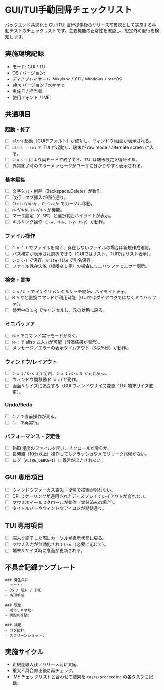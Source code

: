 # GUI/TUI手動回帰チェックリスト

バックエンド共通化と GUI/TUI 並行提供後のリリース前確認として実施する手動テストのチェックリストです。主要機能の正常性を確認し、想定外の退行を検知します。

## 実施環境記録
- モード: GUI / TUI
- OS / バージョン:
- ディスプレイサーバ: Wayland / X11 / Windows / macOS
- altre バージョン / commit:
- 実施日 / 担当者:
- 使用フォント / IME:

## 共通項目

### 起動・終了
- [ ] `altre` 起動（GUIデフォルト）が成功し、ウィンドウ/画面が表示される。
- [ ] `altre --tui` で TUI が起動し、端末が raw mode / alternate screen に入る。
- [ ] `C-x C-c` により両モードで終了でき、TUI は端末設定を復帰する。
- [ ] 異常終了時のエラーメッセージがユーザに分かりやすく表示される。

### 基本編集
- [ ] 文字入力・削除（Backspace/Delete）が動作。
- [ ] 改行・タブ挿入が期待通り。
- [ ] `Ctrl`+`f`/`b`/`n`/`p`、`Ctrl`+`a`/`e` でカーソル移動。
- [ ] `M-f`/`M-b`、`M-<`/`M->` が機能。
- [ ] マーク設定（`C-SPC`）と選択範囲ハイライトが表示。
- [ ] キルリング操作（`C-w`、`M-w`、`C-y`、`M-y`）が動作。

### ファイル操作
- [ ] `C-x C-f` でファイルを開く、存在しないファイルの場合は新規作成確認。
- [ ] パス補完が表示され選択できる（GUIではリスト、TUIではリスト表示）。
- [ ] `C-x C-s` で保存、`write-file` で別名保存。
- [ ] ファイル保存失敗（権限なし等）の場合にミニバッファでエラー表示。

### 検索・置換
- [ ] `C-s` / `C-r` でインクリメンタルサーチ開始、ハイライト表示。
- [ ] `M-%` など置換コマンドが利用可能（GUIではダイアログではなくミニバッファ）。
- [ ] 検索中の `C-g` でキャンセルし、元の状態に戻る。

### ミニバッファ
- [ ] `M-x` でコマンド実行モードが開く。
- [ ] `M-:` で alisp 式入力が可能（評価結果が表示）。
- [ ] メッセージ／エラーの表示タイムアウト（3秒/5秒）が動作。

### ウィンドウ/レイアウト
- [ ] `C-x 2` / `C-x 3` で分割、`C-x 1` / `C-x 0` で元に戻る。
- [ ] ウィンドウ間移動 (`C-x o`) が動作。
- [ ] 画面リサイズに追従する（GUI ウィンドウサイズ変更／TUI 端末サイズ変更）。

### Undo/Redo
- [ ] `C-/` で直前操作が戻る。
- [ ] `C-.` で再実行。

### パフォーマンス・安定性
- [ ] 1MB 程度のファイルを開き、スクロールが滑らか。
- [ ] 長時間（10分以上）操作してもクラッシュやメモリリーク兆候がない。
- [ ] ログ（`ALTRE_DEBUG=1`）に異常が出力されない。

## GUI 専用項目
- [ ] ウィンドウフォーカス喪失・復帰で描画が崩れない。
- [ ] DPI スケーリングが適用されたディスプレイでレイアウトが崩れない。
- [ ] マウスホイールスクロールが動作（実装済みの場合）。
- [ ] タイトルバーやウィンドウアイコンが期待通り。

## TUI 専用項目
- [ ] 端末を終了した際にカーソルが表示状態に戻る。
- [ ] マウス入力が無効化されている（必要に応じて）。
- [ ] 端末リサイズ時に描画が更新される。

## 不具合記録テンプレート
```
### 発生条件
- モード:
- OS / 端末 / IME:
- 再現手順:

### 現象
- 期待した挙動:
- 実際の挙動:

### 補足
- ログ抜粋:
- スクリーンショット:
```

## 実施サイクル
- 新機能導入後／リリース前に実施。
- 重大不具合修正後に再チェック。
- IME チェックリストと合わせて結果を `tasks/proceeding` の各タスクに記録。
